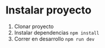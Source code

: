 # Instalar proyecto

1. Clonar proyecto
2. Instalar dependencias ```npm install```
3. Correr en desarrollo ```npm run dev```

